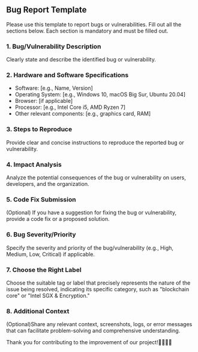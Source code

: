 ## Bug Report Template

Please use this template to report bugs or vulnerabilities. Fill out all the sections below. Each section is mandatory and must be filled out.

### 1. **Bug/Vulnerability Description** 
Clearly state and describe the identified bug or vulnerability.

### 2. **Hardware and Software Specifications** 
- Software: [e.g., Name, Version]
- Operating System: [e.g., Windows 10, macOS Big Sur, Ubuntu 20.04]
- Browser: [if applicable]
- Processor: [e.g., Intel Core i5, AMD Ryzen 7]
- Other relevant components: [e.g., graphics card, RAM]

### 3. **Steps to Reproduce** 
Provide clear and concise instructions to reproduce the reported bug or vulnerability.

### 4. **Impact Analysis** 
Analyze the potential consequences of the bug or vulnerability on users, developers, and the organization.

### 5. **Code Fix Submission** 
(Optional) If you have a suggestion for fixing the bug or vulnerability, provide a code fix or a proposed solution.

### 6. **Bug Severity/Priority**
Specify the severity and priority of the bug/vulnerability (e.g., High, Medium, Low, Critical) if applicable.

### 7. **Choose the Right Label** 
Choose the suitable tag or label that precisely represents the nature of the issue being resolved, indicating its specific category, such as "blockchain core" or "Intel SGX & Encryption."

### 8. **Additional Context** 
(Optional)Share any relevant context, screenshots, logs, or error messages that can facilitate problem-solving and comprehensive understanding.

Thank you for contributing to the improvement of our project!👨‍💻👩‍💻
